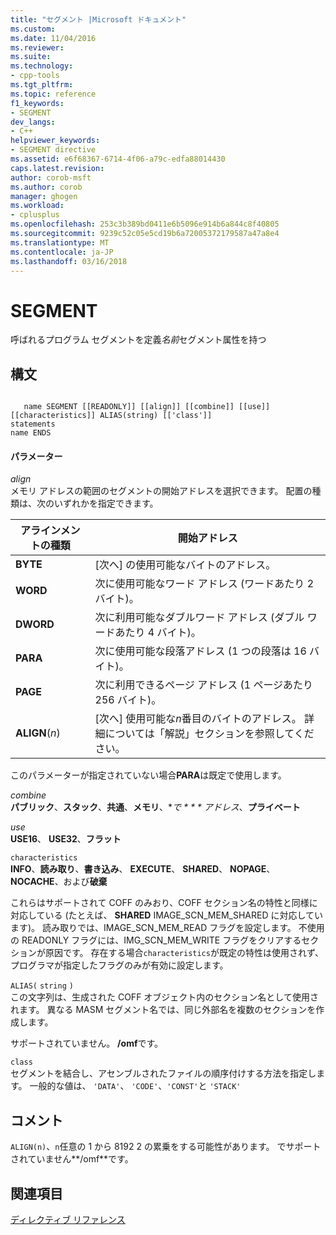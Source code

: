 ```yaml
---
title: "セグメント |Microsoft ドキュメント"
ms.custom: 
ms.date: 11/04/2016
ms.reviewer: 
ms.suite: 
ms.technology:
- cpp-tools
ms.tgt_pltfrm: 
ms.topic: reference
f1_keywords:
- SEGMENT
dev_langs:
- C++
helpviewer_keywords:
- SEGMENT directive
ms.assetid: e6f68367-6714-4f06-a79c-edfa88014430
caps.latest.revision: 
author: corob-msft
ms.author: corob
manager: ghogen
ms.workload:
- cplusplus
ms.openlocfilehash: 253c3b389bd0411e6b5096e914b6a844c8f40805
ms.sourcegitcommit: 9239c52c05e5cd19b6a72005372179587a47a8e4
ms.translationtype: MT
ms.contentlocale: ja-JP
ms.lasthandoff: 03/16/2018
---
```

# <a name="segment"></a>SEGMENT
呼ばれるプログラム セグメントを定義*名前*セグメント属性を持つ  
  
## <a name="syntax"></a>構文  
  
```  
  
   name SEGMENT [[READONLY]] [[align]] [[combine]] [[use]] [[characteristics]] ALIAS(string) [['class']]  
statements  
name ENDS  
```  
  
#### <a name="parameters"></a>パラメーター  
 *align*  
 メモリ アドレスの範囲のセグメントの開始アドレスを選択できます。 配置の種類は、次のいずれかを指定できます。  
  
|アラインメントの種類|開始アドレス|  
|----------------|----------------------|  
|**BYTE**|[次へ] の使用可能なバイトのアドレス。|  
|**WORD**|次に使用可能なワード アドレス (ワードあたり 2 バイト)。|  
|**DWORD**|次に利用可能なダブルワード アドレス (ダブル ワードあたり 4 バイト)。|  
|**PARA**|次に使用可能な段落アドレス (1 つの段落は 16 バイト)。|  
|**PAGE**|次に利用できるページ アドレス (1 ページあたり 256 バイト)。|  
|**ALIGN**(*n*)|[次へ] 使用可能な*n*番目のバイトのアドレス。 詳細については「解説」セクションを参照してください。|  
  
 このパラメーターが指定されていない場合**PARA**は既定で使用します。  
  
 *combine*  
 **パブリック**、**スタック**、**共通**、**メモリ**、**で * * * アドレス*、**プライベート**  
  
 *use*  
 **USE16**、 **USE32**、**フラット**  
  
 `characteristics`  
 **INFO**、**読み取り**、**書き込み**、 **EXECUTE**、 **SHARED**、 **NOPAGE**、 **NOCACHE**、および**破棄**  
  
 これらはサポートされて COFF のみおり、COFF セクション名の特性と同様に対応している (たとえば、 **SHARED** IMAGE_SCN_MEM_SHARED に対応しています)。 読み取りでは、IMAGE_SCN_MEM_READ フラグを設定します。 不使用の READONLY フラグには、IMG_SCN_MEM_WRITE フラグをクリアするセクションが原因です。 存在する場合`characteristics`が既定の特性は使用されず、プログラマが指定したフラグのみが有効に設定します。  
  
 `ALIAS(` `string` `)`  
 この文字列は、生成された COFF オブジェクト内のセクション名として使用されます。  異なる MASM セグメント名では、同じ外部名を複数のセクションを作成します。  
  
 サポートされていません。 **/omf**です。  
  
 `class`  
 セグメントを結合し、アセンブルされたファイルの順序付けする方法を指定します。 一般的な値は、 `'DATA'`、 `'CODE'`、`'CONST'`と `'STACK'`  
  
## <a name="remarks"></a>コメント  
 `ALIGN(n)`、`n`任意の 1 から 8192 2 の累乗をする可能性があります。 でサポートされていません**/omf**です。  
  
## <a name="see-also"></a>関連項目  
 [ディレクティブ リファレンス](../../assembler/masm/directives-reference.md)